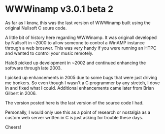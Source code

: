 # WWWinamp v3.0.1 beta 2
As far as I know, this was the last version of WWWinamp built using the original Nullsoft C soure code.

A little bit of history here regarding WWWinamp. It was originall developed by Nullsoft in ~2000 to allow someone to control a WinAMP instance through a web broswer. This was very handy if you were running an HTPC and wanted to control your music remotely.

Halo8 picked up development in ~2002 and continued enhancing the software through late 2003.

I picked up enhancements in 2005 due to some bugs that were just driving me bonkers. So even though I wasn't a C programmer by any stretch, I dove in and fixed what I could. Additional enhancements came later from Brian Gilbert in 2006.

The version posted here is the last version of the source code I had.

Personally, I would only use this as a point of research or nostalgia as a custom web server written in C is just asking for trouble these days.

Cheers!